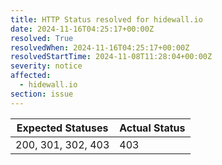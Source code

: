 ```yaml
---
title: HTTP Status resolved for hidewall.io
date: 2024-11-16T04:25:17+00:00Z
resolved: True
resolvedWhen: 2024-11-16T04:25:17+00:00Z
resolvedStartTime: 2024-11-08T11:28:04+00:00Z
severity: notice
affected:
  - hidewall.io
section: issue
---
```


| Expected Statuses | Actual Status  |
|-------------------|----------------|
| 200, 301, 302, 403 | 403 |
